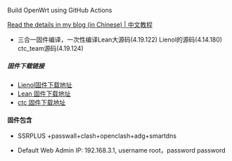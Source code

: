 
Build OpenWrt using GitHub Actions

[Read the details in my blog (in Chinese) | 中文教程](https://p3terx.com/archives/build-openwrt-with-github-actions.html)

*   三合一固件编译，一次性编译Lean大源码(4.19.122) Lienol的源码(4.14.180) ctc_team源码(4.19.124)

##### 固件下载链接

- [Lienol固件下载地址](https://github.com/kenzok8/LEDE-x86_64/actions?query=workflow%3ALienol.x86_64)
- [Lean  固件下载地址](https://github.com/kenzok8/LEDE-x86_64/actions?query=workflow%3ALean_x86_64)
- [ctc  固件下载地址](https://github.com/kenzok8/LEDE-x86_64/actions?query=workflow%3Actc.x86_64)
#### 固件包含

*   SSRPLUS +passwall+clash+openclash+adg+smartdns

*   Default Web Admin IP: 192.168.3.1, username root，password password
